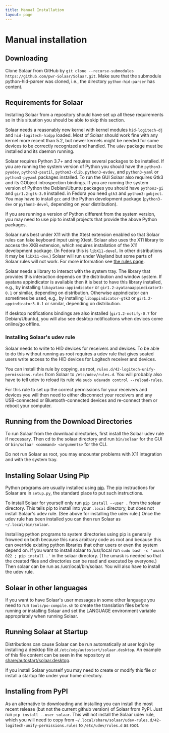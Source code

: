 ```yaml
---
title: Manual Installation
layout: page
---
```


# Manual installation

## Downloading

Clone Solaar from GitHub by `git clone --recurse-submodules https://github.com/pwr-Solaar/Solaar.git`.
Make sure that the submodule python-hid-parser was cloned, i.e., the directory `python-hid-parser` has content.

## Requirements for Solaar

Installing Solaar from a repository should have set up all these requirements
so in this situation you should be able to skip this section.

Solaar needs a reasonably new kernel with kernel modules `hid-logitech-dj`
and `hid-logitech-hidpp` loaded.
Most of Solaar should work fine with any kernel more recent than 5.2,
but newer kernels might be needed for some devices to be correctly recognized and handled.
The `udev` package must be installed and its daemon running.

Solaar requires Python 3.7+ and requires several packages to be installed.
If you are running the system version of Python you should have the
`python3-pyudev`, `python3-psutil`, `python3-xlib`, `python3-evdev`,
and `python3-yaml` or `python3-pyyaml` packages installed.
To run the GUI Solaar also requires Gtk3 and its GObject introspection bindings.
If you are running the system version of Python
the Debian/Ubuntu packages you should have
`python3-gi` and `gir1.2-gtk-3.0` installed.
in Fedora you need `gtk3` and `python3-gobject`.
You may have to install `gcc` and the Python development package (`python3-dev` or `python3-devel`,
depending on your distribution).

If you are running a version of Python different from the system version,
you may need to use pip to install projects that provide the above Python packages.

Solaar runs best under X11 with the Xtest extension enabled so that Solaar rules can fake keyboard input using Xtest.
Solaar also uses the X11 library to access the XKB extension,
which requires installation of the X11 development package.
(In Fedora this is `libX11-devel`.  In other distributions it may be `libX11-dev`.)
Solaar will run under Wayland but some parts of Solaar rules will not work.
For more information see [the rules page](https://pwr-solaar.github.io/Solaar/rules).

Solaar needs a library to interact with the system tray.
The library that provides this interaction depends on the distribution and window system.
If ayatana appindicator is available then it is best to have this library installed,
e.g., by installing `libayatana-appindicator` or `gir1.2-ayatanaappindicator3-0.1` or similar,
depending on distribution.
Otherwise appindicator can sometimes be used,
e.g., by installing `libappindicator-gtk3` or `gir1.2-appindicator3-0.1` or similar,
depending on distribution.

If desktop notifications bindings are also installed
(`gir1.2-notify-0.7` for Debian/Ubuntu),
you will also see desktop notifications when devices come online/go offline.

### Installing Solaar's udev rule

Solaar needs to write to HID devices for receivers and devices.
To be able to do this without running as root requires a udev rule
that gives seated users write access to the HID devices for Logitech receiver and devices.

You can install this rule by copying, as root,
`rules.d/42-logitech-unify-permissions.rules` from Solaar to
`/etc/udev/rules.d`.
You will probably also have to tell udev to reload its rule via
`sudo udevadm control --reload-rules`.

For this rule to set up the correct permissions for your receivers and devices
you will then need to either disconnect your receivers and
any USB-connected or Bluetooth-connected devices and
re-connect them or reboot your computer.

## Running from the Download Directories

To run Solaar from the download directories, first install the Solaar udev rule if necessary.
Then cd to the solaar directory and run `bin/solaar` for the GUI
or `bin/solaar <command> <arguments>` for the CLI.

Do not run Solaar as root, you may encounter problems with X11 integration and with the system tray.

## Installing Solaar Using Pip

Python programs are usually installed using [pip][pip].
The pip instructions for Solaar are in `setup.py`, the standard place to put such instructions.

To install Solaar for yourself only run `pip install --user .` from the solaar directory.
This tells pip to install into your `.local` directory, but does not install Solaar's udev rule.
(See above for installing the udev rule.)
Once the udev rule has been installed you can then run Solaar as `~/.local/bin/solaar`.

Installing python programs to system directories using pip is generally frowned on both
because this runs arbitrary code as root and because this can override existing python libraries
that other users or even the system depend on. If you want to install solaar to /usr/local run
`sudo bash -c 'umask 022 ; pip install .'` in the solaar directory.
(The umask is needed so that the created files and directories can be read and executed by everyone.)
Then solaar can be run as /usr/local/bin/solaar.
You will also have to install the udev rule.

[pip]: https://en.wikipedia.org/wiki/Pip_(package_manager)

## Solaar in other languages

If you want to have Solaar's user messages in some other language you need to run
`tools/po-compile.sh` to create the translation files before running or installing Solaar
and set the LANGUAGE environment variable appropriately when running Solaar.

## Running Solaar at Startup

Distributions can cause Solaar can be run automatically at user login by installing a desktop file at
`/etc/xdg/autostart/solaar.desktop`. An example of this file content can be seen in the repository at
[share/autostart/solaar.desktop](https://github.com/pwr-Solaar/Solaar/blob/master/share/autostart/solaar.desktop).

If you install Solaar yourself you may need to create or modify this file or install a startup file under your home directory.

## Installing from PyPI

As an alternative to downloading and installing you can install the most recent release
(but not the current github version) of Solaar from PyPI.
Just run `pip install --user solaar`.
This will not install the Solaar udev rule, which you will need to copy from
`~/.local/share/solaar/udev-rules.d/42-logitech-unify-permissions.rules`
to `/etc/udev/rules.d` as root.
